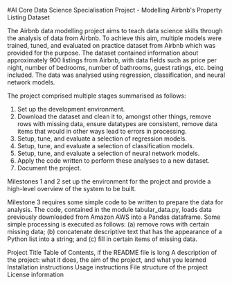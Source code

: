 #AI Core Data Science Specialisation Project - Modelling Airbnb's Property Listing Dataset

The Airbnb data modelling project aims to teach data science skills through the analysis of data from Airbnb. To achieve this aim,
multiple models were trained, tuned, and evaluated on practice dataset from Airbnb which was provided for the purpose. The dataset
contained information about approximately 900 listings from Airbnb, with data fields such as price per night, number of bedrooms,
number of bathrooms, guest ratings, etc. being included. The data was analysed using regression, classification, and neural network
models.

The project comprised multiple stages summarised as follows:

1. Set up the development environment.
2. Download the dataset and clean it to, amongst other things, remove rows with missing data, ensure datatypes are consistent,
remove data items that would in other ways lead to errors in processing.
3. Setup, tune, and evaluate a selection of regression models.
4. Setup, tune, and evaluate a selection of classification models.
5. Setup, tune, and evaluate a selection of neural network models.
6. Apply the code written to perform these analyses to a new dataset.
7. Document the project.

Milestones 1 and 2 set up the environment for the project and provide a high-level overview of the system to be built.

Milestone 3 requires some simple code to be written to prepare the data for analysis. The code, contained in the module tabular_data.py, loads data previously downloaded from Amazon AWS into a Pandas dataframe.
Some simple processing is executed as follows: (a) remove rows with certain missing data; (b) concatenate descriptive text that has the appearance of a Python list into a string; and (c) fill in certain items of missing data.

Project Title
Table of Contents, if the README file is long
A description of the project: what it does, the aim of the project, and what you learned
Installation instructions
Usage instructions
File structure of the project
License information